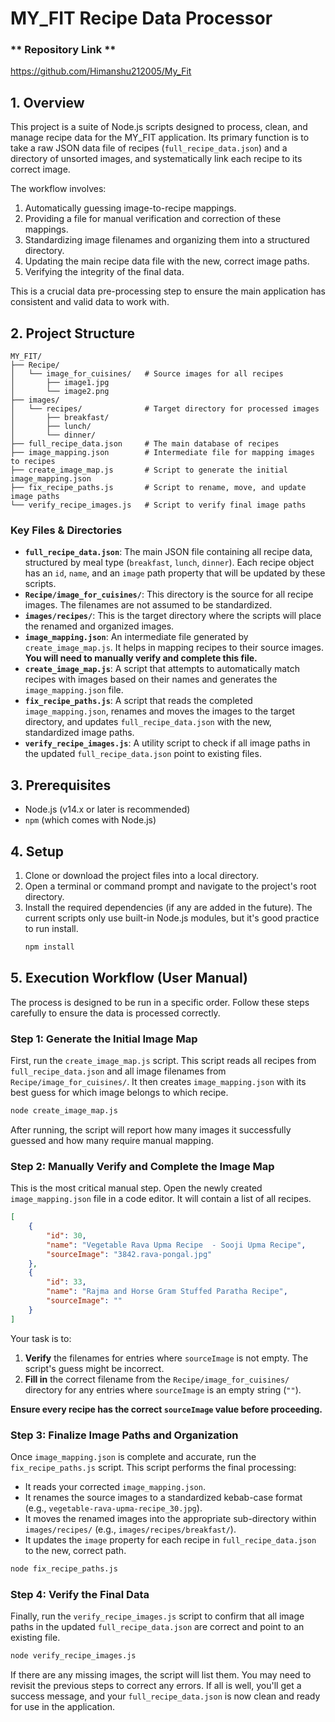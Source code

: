 # MY_FIT Recipe Data Processor

### ** Repository Link **
https://github.com/Himanshu212005/My_Fit

## 1. Overview

This project is a suite of Node.js scripts designed to process, clean, and manage recipe data for the MY_FIT application. Its primary function is to take a raw JSON data file of recipes (`full_recipe_data.json`) and a directory of unsorted images, and systematically link each recipe to its correct image.

The workflow involves:
1.  Automatically guessing image-to-recipe mappings.
2.  Providing a file for manual verification and correction of these mappings.
3.  Standardizing image filenames and organizing them into a structured directory.
4.  Updating the main recipe data file with the new, correct image paths.
5.  Verifying the integrity of the final data.

This is a crucial data pre-processing step to ensure the main application has consistent and valid data to work with.

## 2. Project Structure

```
MY_FIT/
├── Recipe/
│   └── image_for_cuisines/   # Source images for all recipes
│       ├── image1.jpg
│       └── image2.png
├── images/
│   └── recipes/              # Target directory for processed images
│       ├── breakfast/
│       ├── lunch/
│       └── dinner/
├── full_recipe_data.json     # The main database of recipes
├── image_mapping.json        # Intermediate file for mapping images to recipes
├── create_image_map.js       # Script to generate the initial image_mapping.json
├── fix_recipe_paths.js       # Script to rename, move, and update image paths
└── verify_recipe_images.js   # Script to verify final image paths
```

### Key Files & Directories

*   **`full_recipe_data.json`**: The main JSON file containing all recipe data, structured by meal type (`breakfast`, `lunch`, `dinner`). Each recipe object has an `id`, `name`, and an `image` path property that will be updated by these scripts.
*   **`Recipe/image_for_cuisines/`**: This directory is the source for all recipe images. The filenames are not assumed to be standardized.
*   **`images/recipes/`**: This is the target directory where the scripts will place the renamed and organized images.
*   **`image_mapping.json`**: An intermediate file generated by `create_image_map.js`. It helps in mapping recipes to their source images. **You will need to manually verify and complete this file.**
*   **`create_image_map.js`**: A script that attempts to automatically match recipes with images based on their names and generates the `image_mapping.json` file.
*   **`fix_recipe_paths.js`**: A script that reads the completed `image_mapping.json`, renames and moves the images to the target directory, and updates `full_recipe_data.json` with the new, standardized image paths.
*   **`verify_recipe_images.js`**: A utility script to check if all image paths in the updated `full_recipe_data.json` point to existing files.

## 3. Prerequisites

*   Node.js (v14.x or later is recommended)
*   `npm` (which comes with Node.js)

## 4. Setup

1.  Clone or download the project files into a local directory.
2.  Open a terminal or command prompt and navigate to the project's root directory.
3.  Install the required dependencies (if any are added in the future). The current scripts only use built-in Node.js modules, but it's good practice to run install.
    ```bash
    npm install
    ```

## 5. Execution Workflow (User Manual)

The process is designed to be run in a specific order. Follow these steps carefully to ensure the data is processed correctly.

### Step 1: Generate the Initial Image Map

First, run the `create_image_map.js` script. This script reads all recipes from `full_recipe_data.json` and all image filenames from `Recipe/image_for_cuisines/`. It then creates `image_mapping.json` with its best guess for which image belongs to which recipe.

```bash
node create_image_map.js
```

After running, the script will report how many images it successfully guessed and how many require manual mapping.

### Step 2: Manually Verify and Complete the Image Map

This is the most critical manual step. Open the newly created `image_mapping.json` file in a code editor. It will contain a list of all recipes.

```json
[
    {
        "id": 30,
        "name": "Vegetable Rava Upma Recipe  - Sooji Upma Recipe",
        "sourceImage": "3842.rava-pongal.jpg"
    },
    {
        "id": 33,
        "name": "Rajma and Horse Gram Stuffed Paratha Recipe",
        "sourceImage": ""
    }
]
```

Your task is to:
1.  **Verify** the filenames for entries where `sourceImage` is not empty. The script's guess might be incorrect.
2.  **Fill in** the correct filename from the `Recipe/image_for_cuisines/` directory for any entries where `sourceImage` is an empty string (`""`).

**Ensure every recipe has the correct `sourceImage` value before proceeding.**

### Step 3: Finalize Image Paths and Organization

Once `image_mapping.json` is complete and accurate, run the `fix_recipe_paths.js` script. This script performs the final processing:

*   It reads your corrected `image_mapping.json`.
*   It renames the source images to a standardized kebab-case format (e.g., `vegetable-rava-upma-recipe_30.jpg`).
*   It moves the renamed images into the appropriate sub-directory within `images/recipes/` (e.g., `images/recipes/breakfast/`).
*   It updates the `image` property for each recipe in `full_recipe_data.json` to the new, correct path.

```bash
node fix_recipe_paths.js
```

### **Step 4: Verify the Final Data**

Finally, run the `verify_recipe_images.js` script to confirm that all image paths in the updated `full_recipe_data.json` are correct and point to an existing file.

```bash
node verify_recipe_images.js
```


If there are any missing images, the script will list them. You may need to revisit the previous steps to correct any errors. If all is well, you'll get a success message, and your `full_recipe_data.json` is now clean and ready for use in the application.





